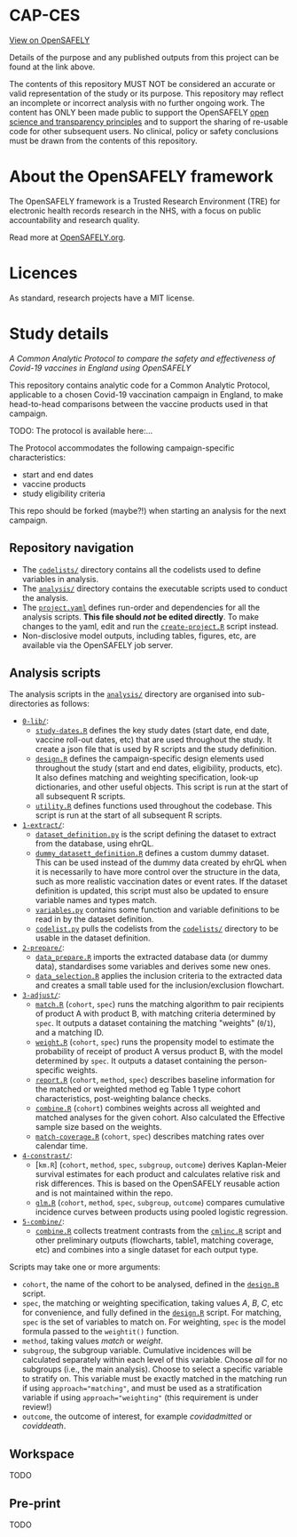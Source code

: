 # CAP-CES

[View on OpenSAFELY](https://jobs.opensafely.org/repo/https%253A%252F%252Fgithub.com%252Fopensafely%252FCAP-CES)

Details of the purpose and any published outputs from this project can be found at the link above.

The contents of this repository MUST NOT be considered an accurate or valid representation of the study or its purpose. 
This repository may reflect an incomplete or incorrect analysis with no further ongoing work.
The content has ONLY been made public to support the OpenSAFELY [open science and transparency principles](https://www.opensafely.org/about/#contributing-to-best-practice-around-open-science) and to support the sharing of re-usable code for other subsequent users.
No clinical, policy or safety conclusions must be drawn from the contents of this repository.

# About the OpenSAFELY framework

The OpenSAFELY framework is a Trusted Research Environment (TRE) for electronic
health records research in the NHS, with a focus on public accountability and
research quality.

Read more at [OpenSAFELY.org](https://opensafely.org).

# Licences
As standard, research projects have a MIT license. 



# Study details

*A Common Analytic Protocol to compare the safety and effectiveness of Covid-19 vaccines in England using OpenSAFELY* 

This repository contains analytic code for a Common Analytic Protocol, applicable to a chosen Covid-19 vaccination campaign in England, 
to make head-to-head comparisons between the vaccine products used in that campaign.

TODO: The protocol is available here:...

The Protocol accommodates the following campaign-specific characteristics:

* start and end dates
* vaccine products 
* study eligibility criteria

This repo should be forked (maybe?!) when starting an analysis for the next campaign. 

## Repository navigation

- The [`codelists/`](./codelists/) directory contains all the codelists used to define variables in analysis. 
- The [`analysis/`](./analysis) directory contains the executable scripts used to conduct the analysis. 
- The [`project.yaml`](./project.yaml) defines run-order and dependencies for all the analysis scripts.
**This file should *not* be edited directly**. To make changes to the yaml, edit and run the [`create-project.R`](./create-project.R) script instead.
- Non-disclosive model outputs, including tables, figures, etc, are available via the OpenSAFELY job server.

## Analysis scripts

The analysis scripts in the [`analysis/`](./analysis) directory are organised into sub-directories as follows:

- [`0-lib/`](./analysis/0-lib/):
  - [`study-dates.R`](./analysis/0-lib/study-dates.R) defines the key study dates (start date, end date, vaccine roll-out dates, etc) that are used throughout the study. 
  It create a json file that is used by R scripts and the study definition.
  - [`design.R`](./analysis/0-lib/design.R) defines the campaign-specific design elements used throughout the study (start and end dates, eligibility, products, etc). 
  It also defines matching and weighting specification, look-up dictionaries, and other useful objects. 
  This script is run at the start of all subsequent R scripts.
  - [`utility.R`](./analysis/0-lib/utility.R) defines functions used throughout the codebase. This script is run at the start of all subsequent R scripts.
- [`1-extract/`](./analysis/1-extract/):
  - [`dataset_definition.py`](./analysis/1-extract/dataset_definition.py) is the script defining the dataset to extract from the database, using ehrQL.
  - [`dummy_datasett_definition.R`](./analysis/1-extract/dummy_dataset_definition.R) defines a custom dummy dataset.  
  This can be used instead of the dummy data created by ehrQL when it is necessarily to have more control over the structure in the data, 
  such as more realistic vaccination dates or event rates.
  If the dataset definition is updated, this script must also be updated to ensure variable names and types match.
  - [`variables.py`](./analysis/1-extract/variables.py) contains some function and variable definitions to be read in by the dataset definition.
  - [`codelist.py`](./analysis/1-extract/codelists.py) pulls the codelists from the [`codelists/`](./codelists/) directory to be usable in the dataset definition. 
- [`2-prepare/`](./analysis/2-prepare/):
  - [`data_prepare.R`](./analysis/2-prepare/data_prepare.R) imports the extracted database data (or dummy data), standardises some variables and derives some new ones.
  - [`data_selection.R`](./analysis/data_selection.R) applies the inclusion criteria to the extracted data and creates a small table used for the inclusion/exclusion flowchart.
- [`3-adjust/`](./analysis/3-adjust/):
  - [`match.R`](./analysis/3-adjust/match.R) (`cohort`, `spec`) runs the matching algorithm to pair recipients of product A with product B, with matching criteria determined by `spec`. 
  It outputs a dataset containing the matching "weights" (`0`/`1`), and a matching ID. 
  - [`weight.R`](./analysis/3-adjust/weight.R) (`cohort`, `spec`) runs the propensity model to estimate the probability of receipt of product A versus product B, with the model determined by `spec`. 
  It outputs a dataset containing the person-specific weights. 
  - [`report.R`](./analysis/3-adjust/report.R) (`cohort`, `method`, `spec`) describes baseline information for the matched or weighted method
  eg Table 1 type cohort characteristics, post-weighting balance checks.
  - [`combine.R`](./analysis/3-adjust/combne.R) (`cohort`) combines weights across all weighted and matched analyses for the given cohort.
  Also calculated the Effective sample size based on the weights. 
  - [`match-coverage.R`](./analysis/3-adjust/match-coverage.R) (`cohort`, `spec`) describes matching rates over calendar time.
- [`4-constrast/`](./analysis/4-constrast/):
  - [`km.R`] (`cohort`, `method`, `spec`, `subgroup`, `outcome`) derives Kaplan-Meier survival estimates for each product and calculates relative risk and risk differences. 
  This is based on the OpenSAFELY reusable action and is not maintained within the repo.
  - [`glm.R`](./analysis/4-constrasts/contrasts.R) (`cohort`, `method`, `spec`, `subgroup`, `outcome`) compares cumulative incidence curves between products using pooled logistic regression. 
- [`5-combine/`](./analysis/5-combine/):
  - [`combine.R`](./analysis/5-combine/combine.R) collects treatment contrasts from the [`cmlinc.R`](./analysis/cmlinc.R) script and other preliminary outputs (flowcharts, table1, matching coverage, etc) and combines into a single dataset for each output type.

Scripts may take one or more arguments:

- `cohort`, the name of the cohort to be analysed, defined in the [`design.R`](analysis/0-lib/design.R) script.
- `spec`, the matching or weighting specification, taking values _A_, _B_, _C_, etc for convenience, and fully defined in the [`design.R`](analysis/0-lib/design.R) script.
For matching, `spec` is the set of variables to match on. For weighting, `spec` is the model formula passed to the `weightit()` function. 
- `method`, taking values _match_ or _weight_.
- `subgroup`, the subgroup variable. Cumulative incidences will be calculated separately within each level of this variable. 
Choose _all_ for no subgroups (i.e., the main analysis). Choose _<variable>_ to select a specific variable to stratify on.
This variable must be exactly matched in the matching run if using `approach="matching"`, and must be used as a stratification variable if using `approach="weighting"` (this requirement is under review!)
- `outcome`, the outcome of interest, for example _covidadmitted_ or _coviddeath_.

## Workspace

TODO 

## Pre-print

TODO


